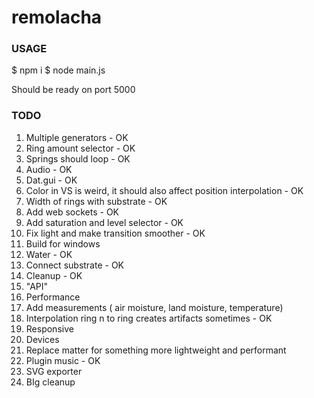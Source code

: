 # remolacha

### USAGE

$ npm i
$ node main.js

Should be ready on port 5000

### TODO

1. Multiple generators - OK
2. Ring amount selector - OK
3. Springs should loop - OK
4. Audio - OK
5. Dat.gui - OK
6. Color in VS is weird, it should also affect position interpolation - OK
7. Width of rings with substrate - OK
8. Add web sockets - OK
9. Add saturation and level selector - OK
10. Fix light and make transition smoother - OK
11. Build for windows
12. Water - OK
13. Connect substrate - OK
14. Cleanup - OK
15. "API"
16. Performance
17. Add measurements ( air moisture, land moisture, temperature)
18. Interpolation ring n to ring  creates artifacts sometimes - OK
19. Responsive
20. Devices
21. Replace matter for something more lightweight and performant
22. Plugin music - OK
23. SVG exporter
24. BIg cleanup